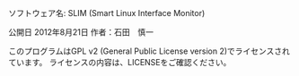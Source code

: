 ソフトウェア名: SLIM (Smart Linux Interface Monitor)

公開日 2012年8月21日
作者：石田　慎一

このプログラムはGPL v2 (General Public License version 2)でライセンスされています。
ライセンスの内容は、LICENSEをご確認ください。

